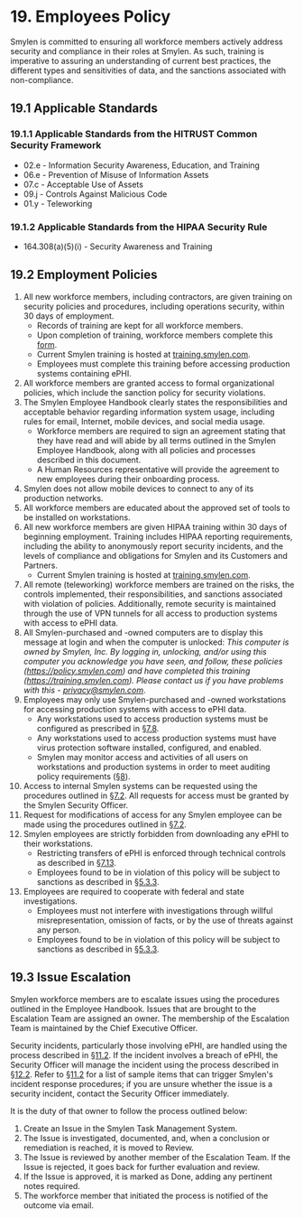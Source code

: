 # 19. Employees Policy

Smylen is committed to ensuring all workforce members actively address security and compliance in their roles at Smylen. As such, training is imperative to assuring an understanding of current best practices, the different types and sensitivities of data, and the sanctions associated with non-compliance.

## 19.1 Applicable Standards

### 19.1.1 Applicable Standards from the HITRUST Common Security Framework

* 02.e - Information Security Awareness, Education, and Training
* 06.e - Prevention of Misuse of Information Assets
* 07.c - Acceptable Use of Assets
* 09.j - Controls Against Malicious Code
* 01.y - Teleworking

### 19.1.2 Applicable Standards from the HIPAA Security Rule

* 164.308(a)(5)(i) - Security Awareness and Training

## 19.2 Employment Policies

1. All new workforce members, including contractors, are given training on security policies and procedures, including operations security, within 30 days of employment.
   * Records of training are kept for all workforce members.
   * Upon completion of training, workforce members complete this [form](https://docs.google.com/a/catalyze.io/forms/d/1bmEK3TidACj6ForBqGMaINPjIckv9ht28rtkGEQsBGs/viewform?usp=send_form).
   * Current Smylen training is hosted at [training.smylen.com](https://training.smylen.com/).
   * Employees must complete this training before accessing production systems containing ePHI.
2. All workforce members are granted access to formal organizational policies, which include the sanction policy for security violations.
3. The Smylen Employee Handbook clearly states the responsibilities and acceptable behavior regarding information system usage, including rules for email, Internet, mobile devices, and social media usage.
   * Workforce members are required to sign an agreement stating that they have read and will abide by all terms outlined in the Smylen Employee Handbook, along with all policies and processes described in this document.
   * A Human Resources representative will provide the agreement to new employees during their onboarding process.
4. Smylen does not allow mobile devices to connect to any of its production networks.
5. All workforce members are educated about the approved set of tools to be installed on workstations.
6. All new workforce members are given HIPAA training within 30 days of beginning employment. Training includes HIPAA reporting requirements, including the ability to anonymously report security incidents, and the levels of compliance and obligations for Smylen and its Customers and Partners.
   * Current Smylen training is hosted at [training.smylen.com](https://training.smylen.com/).
7. All remote (teleworking) workforce members are trained on the risks, the controls implemented, their responsibilities, and sanctions associated with violation of policies. Additionally, remote security is maintained through the use of VPN tunnels for all access to production systems with access to ePHI data.
8. All Smylen-purchased and -owned computers are to display this message at login and when the computer is unlocked: *This computer is owned by Smylen, Inc. By logging in, unlocking, and/or using this computer you acknowledge you have seen, and follow, these policies (https://policy.smylen.com) and have completed this training (https://training.smylen.com). Please contact us if you have problems with this - privacy@smylen.com*.
9. Employees may only use Smylen-purchased and -owned workstations for accessing production systems with access to ePHI data.
   * Any workstations used to access production systems must be configured as prescribed in [§7.8](#7.8-employee-workstation-use).
   * Any workstations used to access production systems must have virus protection software installed, configured, and enabled.
   * Smylen may monitor access and activities of all users on workstations and production systems in order to meet auditing policy requirements ([§8](#8.-auditing-policy)).
10. Access to internal Smylen systems can be requested using the procedures outlined in [§7.2](#7.2-access-establishment-and-modification). All requests for access must be granted by the Smylen Security Officer.
11. Request for modifications of access for any Smylen employee can be made using the procedures outlined in [§7.2](#7.2-access-establishment-and-modification).
12. Smylen employees are strictly forbidden from downloading any ePHI to their workstations.
    * Restricting transfers of ePHI is enforced through technical controls as described in [§7.13](#7.13-access-to-ephi).
    * Employees found to be in violation of this policy will be subject to sanctions as described in [§5.3.3](#5.3-security-officer).
13. Employees are required to cooperate with federal and state investigations.
    * Employees must not interfere with investigations through willful misrepresentation, omission of facts, or by the use of threats against any person.
    * Employees found to be in violation of this policy will be subject to sanctions as described in [§5.3.3](#5.3-security-officer).

## 19.3 Issue Escalation

Smylen workforce members are to escalate issues using the procedures outlined in the Employee Handbook. Issues that are brought to the Escalation Team are assigned an owner. The membership of the Escalation Team is maintained by the Chief Executive Officer.

Security incidents, particularly those involving ePHI, are handled using the process described in [§11.2](#11.2-incident-management-policies). If the incident involves a breach of ePHI, the Security Officer will manage the incident using the process described in [§12.2](#12.2-smylen-breach-policy). Refer to [§11.2](#11.2-incident-management-policies) for a list of sample items that can trigger Smylen's incident response procedures; if you are unsure whether the issue is a security incident, contact the Security Officer immediately.

It is the duty of that owner to follow the process outlined below:

1. Create an Issue in the Smylen Task Management System.
2. The Issue is investigated, documented, and, when a conclusion or remediation is reached, it is moved to Review.
3. The Issue is reviewed by another member of the Escalation Team. If the Issue is rejected, it goes back for further evaluation and review.
4. If the Issue is approved, it is marked as Done, adding any pertinent notes required.
5. The workforce member that initiated the process is notified of the outcome via email.

